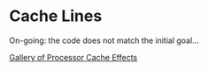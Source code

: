# Cache Lines

On-going: the code does not match the initial goal...

[Gallery of Processor Cache Effects](http://igoro.com/archive/gallery-of-processor-cache-effects/)
